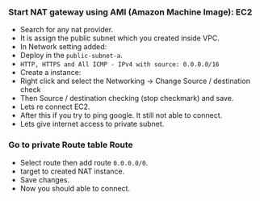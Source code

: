 ### Start NAT gateway using AMI (Amazon Machine Image): EC2

- Search for any nat provider.
- It is assign the public subnet which you created inside VPC.
- In Network setting added:
- Deploy in the ```public-subnet-a```.
- ```HTTP, HTTPS and All ICMP - IPv4 with source: 0.0.0.0/16```
- Create a instance:
- Right click and select the Networking -> Change Source / destination check
- Then Source / destination checking (stop checkmark) and save.
- Lets re connect EC2.
- After this if you try to ping google. It still not able to connect.
- Lets give internet access to private subnet.

### Go to private Route table Route

- Select route then add route ```0.0.0.0/0```.
- target to created NAT instance.
- Save changes.
- Now you should able to connect.
